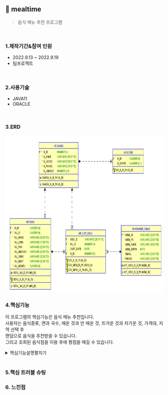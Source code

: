 ## :pushpin: mealtime
>음식 메뉴 추천 프로그램 


</br>

### 1.제작기간&참여 인원
* 2022.9.13 ~ 2022.9.19   
* 팀프로젝트

</br>

### 2.사용기술
* JAVA11   
* ORACLE

</br>

### 3.ERD
<img src="./erd.PNG" width="500" height="500">

</br>

### 4.핵심기능
이 프로그램의 핵심기능은 음식 메뉴 추천입니다.    
사용자는 음식종류, 면과 국수, 매운 것과 안 매운 것, 뜨거운 것과 차가운 것, 가격대, 지역 선택 후    
랜덤으로 음식을 추천받을 수 있습니다.    
그리고 조회된 음식점을 이용 후에 평점을 매길 수 있습니다.   
   
<details>
<summary>핵심기능설명펼치기</summary>
<div markdown="1">



</div>
</details>   

</br>

### 5.핵심 트러블 슈팅 

### 6. 느낀점



